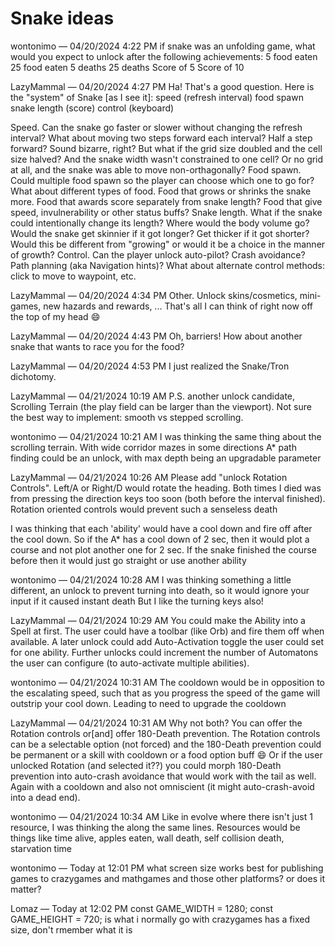 # Snake ideas

wontonimo — 04/20/2024 4:22 PM
if snake was an unfolding game, what would you expect to unlock after the following achievements:
5 food eaten
25 food eaten
5 deaths
25 deaths
Score of 5
Score of 10

LazyMammal — 04/20/2024 4:27 PM
Ha! That's a good question. Here is the "system" of Snake [as I see it]:
speed (refresh interval)
food spawn
snake length (score)
control (keyboard)
 
Speed. Can the snake go faster or slower without changing the refresh interval? What about moving two steps forward each interval? Half a step forward? Sound bizarre, right? But what if the grid size doubled and the cell size halved? And the snake width wasn't constrained to one cell?  Or no grid at all, and the snake was able to move non-orthagonally?
Food spawn.  Could multiple food spawn so the player can choose which one to go for?  What about different types of food.  Food that grows or shrinks the snake more.  Food that awards score separately from snake length?  Food that give speed, invulnerability or other status buffs?
Snake length.  What if the snake could intentionally change its length?  Where would the body volume go?  Would the snake get skinnier if it got longer?  Get thicker if it got shorter? Would this be different from "growing" or would it be a choice in the manner of growth?
Control. Can the player unlock auto-pilot? Crash avoidance? Path planning (aka Navigation hints)? What about alternate control methods: click to move to waypoint, etc.

LazyMammal — 04/20/2024 4:34 PM
Other.  Unlock skins/cosmetics, mini-games, new hazards and rewards, ...
That's all I can think of right now off the top of my head 😄

LazyMammal — 04/20/2024 4:43 PM
Oh, barriers!
How about another snake that wants to race you for the food?

LazyMammal — 04/20/2024 4:53 PM
I just realized the Snake/Tron dichotomy.

LazyMammal — 04/21/2024 10:19 AM
P.S. another unlock candidate, Scrolling Terrain (the play field can be larger than the viewport).  Not sure the best way to implement: smooth vs stepped scrolling.

wontonimo — 04/21/2024 10:21 AM
I was thinking the same thing about the scrolling terrain.
With wide corridor mazes in some directions
A* path finding could be an unlock, with max depth being an upgradable parameter

LazyMammal — 04/21/2024 10:26 AM
Please add "unlock Rotation Controls".  Left/A or Right/D would rotate the heading. Both times I died was from pressing the direction keys too soon (both before the interval finished).  Rotation oriented controls would prevent such a senseless death

I was thinking that each 'ability' would have a cool down and fire off after the cool down.  So if the A* has a cool down of 2 sec, then it would plot a course and not plot another one for 2 sec.  If the snake finished the course before then it would just go straight or use another ability

wontonimo — 04/21/2024 10:28 AM
I was thinking something a little different, an unlock to prevent turning into death, so it would ignore your input if it caused instant death
But I like the turning keys also!

LazyMammal — 04/21/2024 10:29 AM
You could make the Ability into a Spell at first.  The user could have a toolbar (like Orb) and fire them off when available. A later unlock could add Auto-Activation toggle the user could set for one ability.  Further unlocks could increment the number of Automatons the user can configure (to auto-activate multiple abilities).

wontonimo — 04/21/2024 10:31 AM
The cooldown would be in opposition to the escalating speed, such that as you progress the speed of the game will outstrip your cool down.  Leading to need to upgrade the cooldown

LazyMammal — 04/21/2024 10:31 AM
Why not both?  You can offer the Rotation controls or[and] offer 180-Death prevention.  The Rotation controls can be a selectable option (not forced) and the 180-Death prevention could be permanent or a skill with cooldown or a food option buff 😄 
Or if the user unlocked Rotation (and selected it??) you could morph 180-Death prevention into auto-crash avoidance that would work with the tail as well.  Again with a cooldown and also not omniscient (it might auto-crash-avoid into a dead end). 

wontonimo — 04/21/2024 10:34 AM
Like in evolve where there isn't just 1 resource, I was thinking the along the same lines.  Resources would be things like time alive, apples eaten, wall death, self collision death, starvation time


wontonimo — Today at 12:01 PM
what screen size works best for publishing games to crazygames and mathgames and those other platforms?
or does it matter?

Lomaz — Today at 12:02 PM
const GAME_WIDTH = 1280;
const GAME_HEIGHT = 720;
is what i normally go with
crazygames has a fixed size, don't rmember what it is